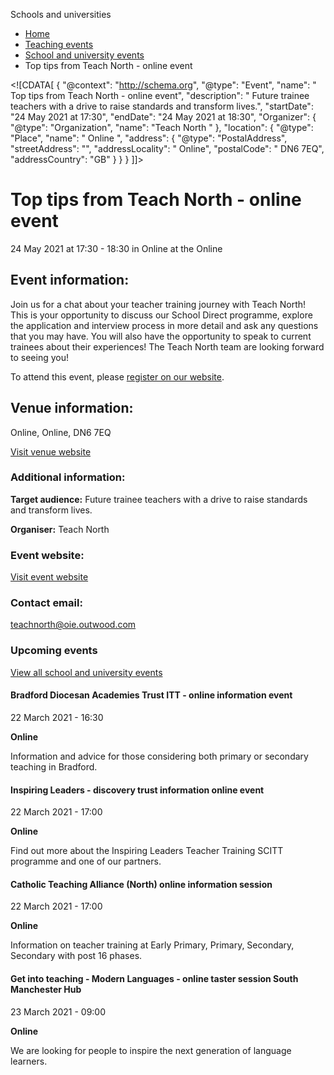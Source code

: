 Schools and universities

*   [Home](/)
*   [Teaching events](/teaching-events)
*   [School and university events](/teaching-events/training-provider-events)
*   Top tips from Teach North - online event

<!\[CDATA\[ { "@context": "http://schema.org", "@type": "Event", "name": " Top tips from Teach North - online event", "description": " Future trainee teachers with a drive to raise standards and transform lives.", "startDate": "24 May 2021 at 17:30", "endDate": "24 May 2021 at 18:30", "Organizer": { "@type": "Organization", "name": "Teach North " }, "location": { "@type": "Place", "name": " Online ", "address": { "@type": "PostalAddress", "streetAddress": "", "addressLocality": " Online", "postalCode": " DN6 7EQ", "addressCountry": "GB" } } } \]\]>

Top tips from Teach North - online event
========================================

24 May 2021 at 17:30 - 18:30 in Online at the Online

Event information:
------------------

Join us for a chat about your teacher training journey with Teach North! This is your opportunity to discuss our School Direct programme, explore the application and interview process in more detail and ask any questions that you may have. You will also have the opportunity to speak to current trainees about their experiences! The Teach North team are looking forward to seeing you!

To attend this event, please [register on our website](https://teachnorth.com/information-events).

Venue information:
------------------

Online, Online, DN6 7EQ

[Visit venue website](https://teachnorth.com/ "Online")

### Additional information:

**Target audience:** Future trainee teachers with a drive to raise standards and transform lives.

**Organiser:** Teach North

### Event website:

[Visit event website](https://teachnorth.com/information-events)

### Contact email:

[teachnorth@oie.outwood.com](mailto:teachnorth@oie.outwood.com)

### Upcoming events

[View all school and university events](/teaching-events/training-provider-events)

[](/teaching-events/training-provider-events/210322-bradford-diocesan-academies-trust-itt-online-information-event)

#### Bradford Diocesan Academies Trust ITT - online information event

22 March 2021 - 16:30

**Online**

Information and advice for those considering both primary or secondary teaching in Bradford.

[](/teaching-events/training-provider-events/210322-inspiring-leaders-discovery-trust-information-online-event)

#### Inspiring Leaders - discovery trust information online event

22 March 2021 - 17:00

**Online**

Find out more about the Inspiring Leaders Teacher Training SCITT programme and one of our partners.

[](/teaching-events/training-provider-events/210322-catholic-teaching-alliance-north-online-information-session)

#### Catholic Teaching Alliance (North) online information session

22 March 2021 - 17:00

**Online**

Information on teacher training at Early Primary, Primary, Secondary, Secondary with post 16 phases.

[](/teaching-events/training-provider-events/210323-get-into-teaching-modern-languages-online-taster-session-south-manchester-hub)

#### Get into teaching - Modern Languages - online taster session South Manchester Hub

23 March 2021 - 09:00

**Online**

We are looking for people to inspire the next generation of language learners.